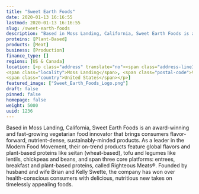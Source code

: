 ```yaml
---
title: "Sweet Earth Foods"
date: 2020-01-13 16:16:55
lastmod: 2020-01-13 16:16:55
slug: /sweet-earth-foods
description: "Based in Moss Landing, California, Sweet Earth Foods is an award-winning and fast-growing vegetarian food innovator that brings consumers flavor-forward, nutrient-dense, sustainably-minded products. As a leader in the Modern Food Movement, their on-trend products feature global flavors and plant-based proteins like seitan (wheat-based), tofu and legumes like lentils, chickpeas and beans, and span three core platforms: entrees, breakfast and plant-based proteins, called Righteous Meats®."
proteins: [Plant-Based]
products: [Meat]
business: [Production]
finance_type: []
regions: [US & Canada]
location: [<p class="address" translate="no"><span class="address-line1">Hilltop Road</span><br>
<span class="locality">Moss Landing</span>, <span class="postal-code">95039</span><br>
<span class="country">United States</span></p>]
featured_image: ["Sweet_Earth_Foods_Logo.png"]
draft: false
pinned: false
homepage: false
weight: 5000
uuid: 1236
---
```

<p>Based in Moss Landing, California, Sweet Earth Foods is an award-winning and fast-growing vegetarian food innovator that brings consumers flavor-forward, nutrient-dense, sustainably-minded products. As a leader in the Modern Food Movement, their on-trend products feature global flavors and plant-based proteins like seitan (wheat-based), tofu and legumes like lentils, chickpeas and beans, and span three core platforms: entrees, breakfast and plant-based proteins, called Righteous Meats®. Founded by husband and wife Brian and Kelly Swette, the company has won over health-conscious consumers with delicious, nutritious new takes on timelessly appealing foods. </p>
